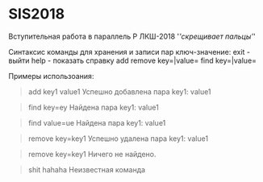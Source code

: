 # SIS2018
Вступительная работа в параллель P ЛКШ-2018 '*'скрещивает пальцы'*'

Синтаксис команды для хранения и записи пар ключ-значение:
exit - выйти
help - показать справку
add <key> <value>
remove key=<key>|value=<value>
find key=<key>|value=<value>


Примеры использоания:
> add key1 value1
Успешно добавлена пара key1: value1

> find key=ey
Найдена пара key1: value1

> find value=ue
Найдена пара key1: value1

> remove key=key1
Успешно удалена пара key1: value1

> remove key=key1
Ничего не найдено.

> shit hahaha
Неизвестная команда
